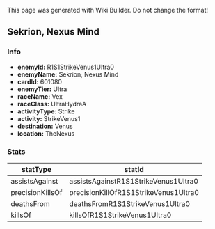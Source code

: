 <span class="wiki-builder">This page was generated with Wiki Builder. Do not change the format!</span>

## Sekrion, Nexus Mind
### Info
* **enemyId:** R1S1StrikeVenus1Ultra0
* **enemyName:** Sekrion, Nexus Mind
* **cardId:** 601080
* **enemyTier:** Ultra
* **raceName:** Vex
* **raceClass:** UltraHydraA
* **activityType:** Strike
* **activity:** StrikeVenus1
* **destination:** Venus
* **location:** TheNexus

### Stats
statType | statId
-------- | ------
assistsAgainst | assistsAgainstR1S1StrikeVenus1Ultra0
precisionKillsOf | precisionKillOfR1S1StrikeVenus1Ultra0
deathsFrom | deathsFromR1S1StrikeVenus1Ultra0
killsOf | killsOfR1S1StrikeVenus1Ultra0

